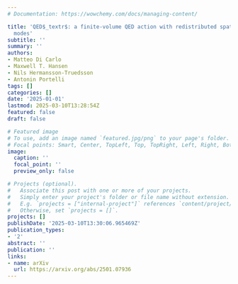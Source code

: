 ```yaml
---
# Documentation: https://wowchemy.com/docs/managing-content/

title: 'QED$_textr$: a finite-volume QED action with redistributed spatial zero-momentum
  modes'
subtitle: ''
summary: ''
authors:
- Matteo Di Carlo
- Maxwell T. Hansen
- Nils Hermansson-Truedsson
- Antonin Portelli
tags: []
categories: []
date: '2025-01-01'
lastmod: 2025-03-10T13:28:54Z
featured: false
draft: false

# Featured image
# To use, add an image named `featured.jpg/png` to your page's folder.
# Focal points: Smart, Center, TopLeft, Top, TopRight, Left, Right, BottomLeft, Bottom, BottomRight.
image:
  caption: ''
  focal_point: ''
  preview_only: false

# Projects (optional).
#   Associate this post with one or more of your projects.
#   Simply enter your project's folder or file name without extension.
#   E.g. `projects = ["internal-project"]` references `content/project/deep-learning/index.md`.
#   Otherwise, set `projects = []`.
projects: []
publishDate: '2025-03-10T13:30:06.965469Z'
publication_types:
- '2'
abstract: ''
publication: ''
links:
- name: arXiv
  url: https://arxiv.org/abs/2501.07936
---
```

